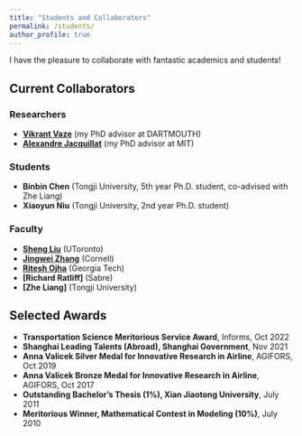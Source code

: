 ```yaml
---
title: "Students and Collaborators"
permalink: /students/
author_profile: true
---
```


I have the pleasure to collaborate with fantastic academics and students!
## Current Collaborators


### Researchers
- **[Vikrant Vaze](https://engineering.dartmouth.edu/community/faculty/vikrant-vaze)** (my PhD advisor at DARTMOUTH)
- **[Alexandre Jacquillat](https://mitsloan.mit.edu/faculty/directory/alexandre-jacquillat)** (my PhD advisor at MIT)

### Students
- **Binbin Chen** (Tongji University, 5th year Ph.D. student, co-advised with Zhe Liang)
- **Xiaoyun Niu** (Tongji University, 2nd year Ph.D. student)

### Faculty
- **[Sheng Liu](https://discover.research.utoronto.ca/21123-sheng-liu/publications)** (UToronto)
- **[Jingwei Zhang](https://www.jingwei-zhang.com/)** (Cornell)
- **[Ritesh Ojha](https://rojha8.github.io/)** (Georgia Tech)
- **[Richard Ratliff]** (Sabre)
- **[Zhe Liang]** (Tongji University)

## Selected  Awards
- **Transportation Science Meritorious Service Award**, Informs, Oct 2022
- **Shanghai Leading Talents (Abroad), Shanghai Government**, Nov 2021
- **Anna Valicek Silver Medal for Innovative Research in Airline**, AGIFORS, Oct 2019
- **Anna Valicek Bronze Medal for Innovative Research in Airline**, AGIFORS, Oct 2017
- **Outstanding Bachelor’s Thesis (1%), Xian Jiaotong University**, July 2011     
- **Meritorious Winner, Mathematical Contest in Modeling (10%)**, July 2010
 



